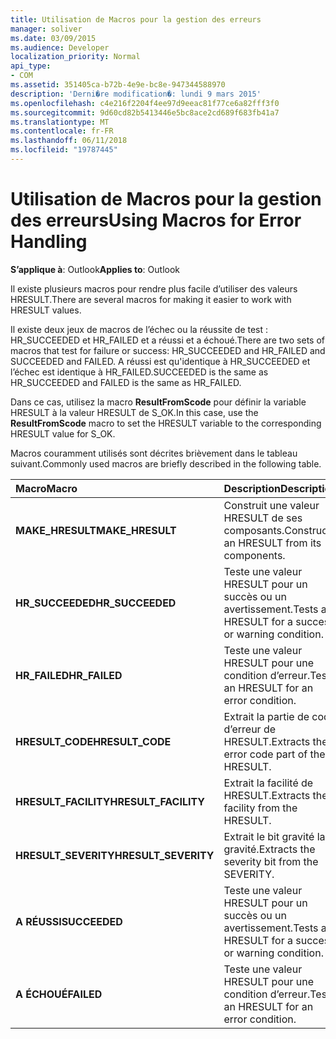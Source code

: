 ```yaml
---
title: Utilisation de Macros pour la gestion des erreurs
manager: soliver
ms.date: 03/09/2015
ms.audience: Developer
localization_priority: Normal
api_type:
- COM
ms.assetid: 351405ca-b72b-4e9e-bc8e-947344588970
description: 'Derni�re modification�: lundi 9 mars 2015'
ms.openlocfilehash: c4e216f2204f4ee97d9eeac81f77ce6a82fff3f0
ms.sourcegitcommit: 9d60cd82b5413446e5bc8ace2cd689f683fb41a7
ms.translationtype: MT
ms.contentlocale: fr-FR
ms.lasthandoff: 06/11/2018
ms.locfileid: "19787445"
---
```

# <a name="using-macros-for-error-handling"></a><span data-ttu-id="7f423-103">Utilisation de Macros pour la gestion des erreurs</span><span class="sxs-lookup"><span data-stu-id="7f423-103">Using Macros for Error Handling</span></span>

  
  
<span data-ttu-id="7f423-104">**S’applique à**: Outlook</span><span class="sxs-lookup"><span data-stu-id="7f423-104">**Applies to**: Outlook</span></span> 
  
<span data-ttu-id="7f423-105">Il existe plusieurs macros pour rendre plus facile d’utiliser des valeurs HRESULT.</span><span class="sxs-lookup"><span data-stu-id="7f423-105">There are several macros for making it easier to work with HRESULT values.</span></span>
  
<span data-ttu-id="7f423-106">Il existe deux jeux de macros de l’échec ou la réussite de test : HR_SUCCEEDED et HR_FAILED et a réussi et a échoué.</span><span class="sxs-lookup"><span data-stu-id="7f423-106">There are two sets of macros that test for failure or success: HR_SUCCEEDED and HR_FAILED and SUCCEEDED and FAILED.</span></span> <span data-ttu-id="7f423-107">A réussi est qu'identique à HR_SUCCEEDED et l’échec est identique à HR_FAILED.</span><span class="sxs-lookup"><span data-stu-id="7f423-107">SUCCEEDED is the same as HR_SUCCEEDED and FAILED is the same as HR_FAILED.</span></span>
  
<span data-ttu-id="7f423-108">Dans ce cas, utilisez la macro **ResultFromScode** pour définir la variable HRESULT à la valeur HRESULT de S_OK.</span><span class="sxs-lookup"><span data-stu-id="7f423-108">In this case, use the **ResultFromScode** macro to set the HRESULT variable to the corresponding HRESULT value for S_OK.</span></span> 
  
<span data-ttu-id="7f423-109">Macros couramment utilisés sont décrites brièvement dans le tableau suivant.</span><span class="sxs-lookup"><span data-stu-id="7f423-109">Commonly used macros are briefly described in the following table.</span></span>
  
|<span data-ttu-id="7f423-110">**Macro**</span><span class="sxs-lookup"><span data-stu-id="7f423-110">**Macro**</span></span>|<span data-ttu-id="7f423-111">**Description**</span><span class="sxs-lookup"><span data-stu-id="7f423-111">**Description**</span></span>|
|:-----|:-----|
|<span data-ttu-id="7f423-112">**MAKE_HRESULT**</span><span class="sxs-lookup"><span data-stu-id="7f423-112">**MAKE_HRESULT**</span></span> <br/> |<span data-ttu-id="7f423-113">Construit une valeur HRESULT de ses composants.</span><span class="sxs-lookup"><span data-stu-id="7f423-113">Constructs an HRESULT from its components.</span></span>  <br/> |
|<span data-ttu-id="7f423-114">**HR_SUCCEEDED**</span><span class="sxs-lookup"><span data-stu-id="7f423-114">**HR_SUCCEEDED**</span></span> <br/> |<span data-ttu-id="7f423-115">Teste une valeur HRESULT pour un succès ou un avertissement.</span><span class="sxs-lookup"><span data-stu-id="7f423-115">Tests an HRESULT for a success or warning condition.</span></span>  <br/> |
|<span data-ttu-id="7f423-116">**HR_FAILED**</span><span class="sxs-lookup"><span data-stu-id="7f423-116">**HR_FAILED**</span></span> <br/> |<span data-ttu-id="7f423-117">Teste une valeur HRESULT pour une condition d’erreur.</span><span class="sxs-lookup"><span data-stu-id="7f423-117">Tests an HRESULT for an error condition.</span></span>  <br/> |
|<span data-ttu-id="7f423-118">**HRESULT_CODE**</span><span class="sxs-lookup"><span data-stu-id="7f423-118">**HRESULT_CODE**</span></span> <br/> |<span data-ttu-id="7f423-119">Extrait la partie de code d’erreur de HRESULT.</span><span class="sxs-lookup"><span data-stu-id="7f423-119">Extracts the error code part of the HRESULT.</span></span>  <br/> |
|<span data-ttu-id="7f423-120">**HRESULT_FACILITY**</span><span class="sxs-lookup"><span data-stu-id="7f423-120">**HRESULT_FACILITY**</span></span> <br/> |<span data-ttu-id="7f423-121">Extrait la facilité de HRESULT.</span><span class="sxs-lookup"><span data-stu-id="7f423-121">Extracts the facility from the HRESULT.</span></span>  <br/> |
|<span data-ttu-id="7f423-122">**HRESULT_SEVERITY**</span><span class="sxs-lookup"><span data-stu-id="7f423-122">**HRESULT_SEVERITY**</span></span> <br/> |<span data-ttu-id="7f423-123">Extrait le bit gravité la gravité.</span><span class="sxs-lookup"><span data-stu-id="7f423-123">Extracts the severity bit from the SEVERITY.</span></span>  <br/> |
|<span data-ttu-id="7f423-124">**A RÉUSSI**</span><span class="sxs-lookup"><span data-stu-id="7f423-124">**SUCCEEDED**</span></span> <br/> |<span data-ttu-id="7f423-125">Teste une valeur HRESULT pour un succès ou un avertissement.</span><span class="sxs-lookup"><span data-stu-id="7f423-125">Tests an HRESULT for a success or warning condition.</span></span>  <br/> |
|<span data-ttu-id="7f423-126">**A ÉCHOUÉ**</span><span class="sxs-lookup"><span data-stu-id="7f423-126">**FAILED**</span></span> <br/> |<span data-ttu-id="7f423-127">Teste une valeur HRESULT pour une condition d’erreur.</span><span class="sxs-lookup"><span data-stu-id="7f423-127">Tests an HRESULT for an error condition.</span></span>  <br/> |
   

